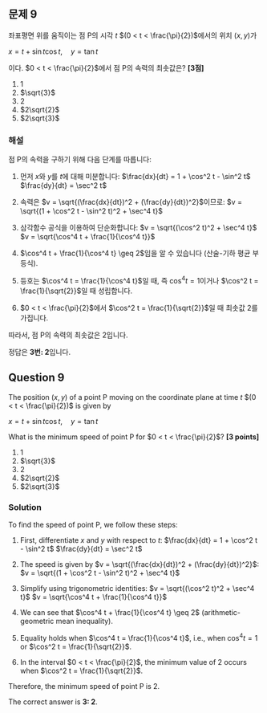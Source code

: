 

## 문제 9
좌표평면 위를 움직이는 점 P의 시각 $t$ $(0 < t < \frac{\pi}{2})$에서의 위치 $(x, y)$가

$x = t + \sin t \cos t, \quad y = \tan t$

이다. $0 < t < \frac{\pi}{2}$에서 점 P의 속력의 최솟값은? **[3점]**

1) 1
2) $\sqrt{3}$
3) 2
4) $2\sqrt{2}$
5) $2\sqrt{3}$

### 해설
점 P의 속력을 구하기 위해 다음 단계를 따릅니다:

1) 먼저 $x$와 $y$를 $t$에 대해 미분합니다:
   $\frac{dx}{dt} = 1 + \cos^2 t - \sin^2 t$
   $\frac{dy}{dt} = \sec^2 t$

2) 속력은 $v = \sqrt{(\frac{dx}{dt})^2 + (\frac{dy}{dt})^2}$이므로:
   $v = \sqrt{(1 + \cos^2 t - \sin^2 t)^2 + \sec^4 t}$

3) 삼각함수 공식을 이용하여 단순화합니다:
   $v = \sqrt{(\cos^2 t)^2 + \sec^4 t}$
   $v = \sqrt{\cos^4 t + \frac{1}{\cos^4 t}}$

4) $\cos^4 t + \frac{1}{\cos^4 t} \geq 2$임을 알 수 있습니다 (산술-기하 평균 부등식).

5) 등호는 $\cos^4 t = \frac{1}{\cos^4 t}$일 때, 즉 $\cos^4 t = 1$이거나 $\cos^2 t = \frac{1}{\sqrt{2}}$일 때 성립합니다.

6) $0 < t < \frac{\pi}{2}$에서 $\cos^2 t = \frac{1}{\sqrt{2}}$일 때 최솟값 2를 가집니다.

따라서, 점 P의 속력의 최솟값은 2입니다.

정답은 **3번: 2**입니다.

## Question 9
The position $(x, y)$ of a point P moving on the coordinate plane at time $t$ $(0 < t < \frac{\pi}{2})$ is given by

$x = t + \sin t \cos t, \quad y = \tan t$

What is the minimum speed of point P for $0 < t < \frac{\pi}{2}$? **[3 points]**

1) 1
2) $\sqrt{3}$
3) 2
4) $2\sqrt{2}$
5) $2\sqrt{3}$

### Solution
To find the speed of point P, we follow these steps:

1) First, differentiate $x$ and $y$ with respect to $t$:
   $\frac{dx}{dt} = 1 + \cos^2 t - \sin^2 t$
   $\frac{dy}{dt} = \sec^2 t$

2) The speed is given by $v = \sqrt{(\frac{dx}{dt})^2 + (\frac{dy}{dt})^2}$:
   $v = \sqrt{(1 + \cos^2 t - \sin^2 t)^2 + \sec^4 t}$

3) Simplify using trigonometric identities:
   $v = \sqrt{(\cos^2 t)^2 + \sec^4 t}$
   $v = \sqrt{\cos^4 t + \frac{1}{\cos^4 t}}$

4) We can see that $\cos^4 t + \frac{1}{\cos^4 t} \geq 2$ (arithmetic-geometric mean inequality).

5) Equality holds when $\cos^4 t = \frac{1}{\cos^4 t}$, i.e., when $\cos^4 t = 1$ or $\cos^2 t = \frac{1}{\sqrt{2}}$.

6) In the interval $0 < t < \frac{\pi}{2}$, the minimum value of 2 occurs when $\cos^2 t = \frac{1}{\sqrt{2}}$.

Therefore, the minimum speed of point P is 2.

The correct answer is **3: 2**.